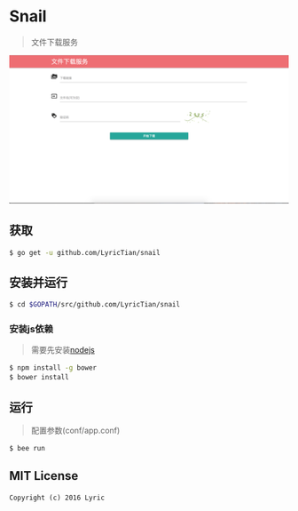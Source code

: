 # Snail
> 文件下载服务

![screenshot](https://raw.githubusercontent.com/LyricTian/snail/master/static/img/screenshot.png)

## 获取

``` bash
$ go get -u github.com/LyricTian/snail
```

## 安装并运行

``` bash
$ cd $GOPATH/src/github.com/LyricTian/snail
```

### 安装js依赖

> 需要先安装[nodejs](https://nodejs.org)

``` bash
$ npm install -g bower
$ bower install
```

## 运行

> 配置参数(conf/app.conf)

``` bash
$ bee run
```

## MIT License

```
Copyright (c) 2016 Lyric
```